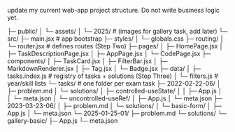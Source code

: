 update my current web-app project structure. Do not write business logic yet.

├─ public/
│  └─ assets/
│     └─ 2025/               # (images for gallery task, add later)
└─ src/
   ├─ main.jsx               # app bootstrap
   ├─ styles/
   │  └─ globals.css
   ├─ routing/
   │  └─ router.jsx          # defines routes (Step Two)
   ├─ pages/
   │  ├─ HomePage.jsx
   │  ├─ TaskDescriptionPage.jsx
   │  ├─ AppPage.jsx
   │  └─ CodePage.jsx
   ├─ components/
   │  ├─ TaskCard.jsx
   │  ├─ FilterBar.jsx
   │  ├─ MarkdownRenderer.jsx
   │  ├─ Tag.jsx
   │  └─ Badge.jsx
   ├─ data/
   │  ├─ tasks.index.js      # registry of tasks + solutions (Step Three)
   │  └─ filters.js          # year/skill lists
   └─ tasks/                 # one folder per exam task
      ├─ 2022-02-22-06/
      │  ├─ problem.md
      │  └─ solutions/
      │     ├─ controlled-useState/
      │     │  ├─ App.js
      │     │  └─ meta.json
      │     └─ uncontrolled-useRef/
      │        ├─ App.js
      │        └─ meta.json
      ├─ 2023-03-23-06/
      │  ├─ problem.md
      │  └─ solutions/
      │     └─ basic-form/
      │        ├─ App.js
      │        └─ meta.json
      └─ 2025-01-25-01/
         ├─ problem.md
         └─ solutions/
            └─ gallery-basic/
               ├─ App.js
               └─ meta.json
